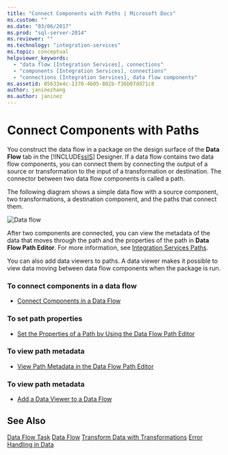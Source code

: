 ```yaml
---
title: "Connect Components with Paths | Microsoft Docs"
ms.custom: ""
ms.date: "03/06/2017"
ms.prod: "sql-server-2014"
ms.reviewer: ""
ms.technology: "integration-services"
ms.topic: conceptual
helpviewer_keywords: 
  - "data flow [Integration Services], connections"
  - "components [Integration Services], connections"
  - "connections [Integration Services], data flow components"
ms.assetid: 05633e4c-1370-4b05-802b-f36b07dd71c8
author: janinezhang
ms.author: janinez
---
```

# Connect Components with Paths
  You construct the data flow in a package on the design surface of the **Data Flow** tab in the [!INCLUDE[ssIS](../includes/ssis-md.md)] Designer. If a data flow contains two data flow components, you can connect them by connecting the output of a source or transformation to the input of a transformation or destination. The connector between two data flow components is called a path.

 The following diagram shows a simple data flow with a source component, two transformations, a destination component, and the paths that connect them.

 ![Data flow](media/mw-dts-08.gif "Data flow")

 After two components are connected, you can view the metadata of the data that moves through the path and the properties of the path in **Data Flow Path Editor**. For more information, see [Integration Services Paths](data-flow/integration-services-paths.md).

 You can also add data viewers to paths. A data viewer makes it possible to view data moving between data flow components when the package is run.

### To connect components in a data flow

-   [Connect Components in a Data Flow](data-flow/connect-components-in-a-data-flow.md)

### To set path properties

-   [Set the Properties of a Path by Using the Data Flow Path Editor](../../2014/integration-services/set-the-properties-of-a-path-by-using-the-data-flow-path-editor.md)

### To view path metadata

-   [View Path Metadata in the Data Flow Path Editor](../../2014/integration-services/view-path-metadata-in-the-data-flow-path-editor.md)

### To view path metadata

-   [Add a Data Viewer to a Data Flow](../../2014/integration-services/add-a-data-viewer-to-a-data-flow.md)

## See Also
 [Data Flow Task](control-flow/data-flow-task.md) 
 [Data Flow](data-flow/data-flow.md) 
 [Transform Data with Transformations](data-flow/transformations/transform-data-with-transformations.md) 
 [Error Handling in Data](data-flow/error-handling-in-data.md)


